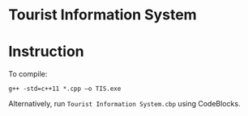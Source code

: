 # Tourist Information System
# Instruction
To compile:
```
g++ -std=c++11 *.cpp –o TIS.exe
```
Alternatively, run `Tourist Information System.cbp` using CodeBlocks.
